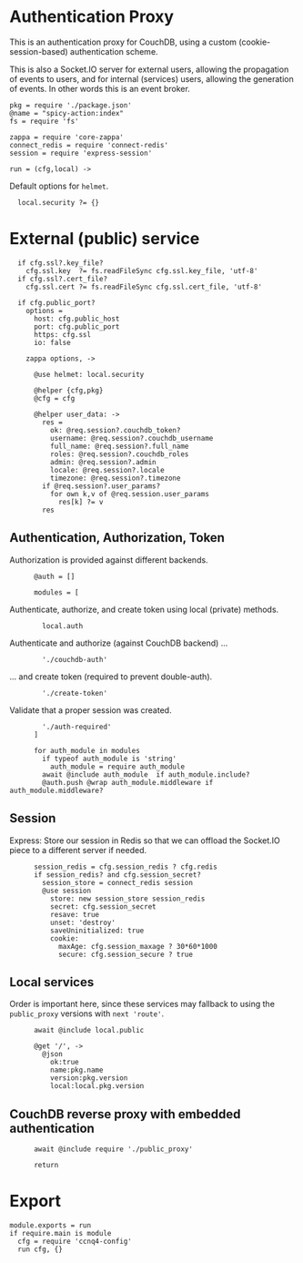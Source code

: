 Authentication Proxy
====================

This is an authentication proxy for CouchDB, using a custom (cookie-session-based) authentication scheme.

This is also a Socket.IO server for external users, allowing the propagation of events to users, and for internal (services) users, allowing the generation of events. In other words this is an event broker.

    pkg = require './package.json'
    @name = "spicy-action:index"
    fs = require 'fs'

    zappa = require 'core-zappa'
    connect_redis = require 'connect-redis'
    session = require 'express-session'

    run = (cfg,local) ->

Default options for `helmet`.

      local.security ?= {}

External (public) service
=========================

      if cfg.ssl?.key_file?
        cfg.ssl.key  ?= fs.readFileSync cfg.ssl.key_file, 'utf-8'
      if cfg.ssl?.cert_file?
        cfg.ssl.cert ?= fs.readFileSync cfg.ssl.cert_file, 'utf-8'

      if cfg.public_port?
        options =
          host: cfg.public_host
          port: cfg.public_port
          https: cfg.ssl
          io: false

        zappa options, ->

          @use helmet: local.security

          @helper {cfg,pkg}
          @cfg = cfg

          @helper user_data: ->
            res =
              ok: @req.session?.couchdb_token?
              username: @req.session?.couchdb_username
              full_name: @req.session?.full_name
              roles: @req.session?.couchdb_roles
              admin: @req.session?.admin
              locale: @req.session?.locale
              timezone: @req.session?.timezone
            if @req.session?.user_params?
              for own k,v of @req.session.user_params
                res[k] ?= v
            res

Authentication, Authorization, Token
------------------------------------

Authorization is provided against different backends.

          @auth = []

          modules = [

Authenticate, authorize, and create token using local (private) methods.

            local.auth

Authenticate and authorize (against CouchDB backend) ...

            './couchdb-auth'

... and create token (required to prevent double-auth).

            './create-token'

Validate that a proper session was created.

            './auth-required'
          ]

          for auth_module in modules
            if typeof auth_module is 'string'
              auth_module = require auth_module
            await @include auth_module  if auth_module.include?
            @auth.push @wrap auth_module.middleware if auth_module.middleware?

Session
-------

Express: Store our session in Redis so that we can offload the Socket.IO piece to a different server if needed.

          session_redis = cfg.session_redis ? cfg.redis
          if session_redis? and cfg.session_secret?
            session_store = connect_redis session
            @use session
              store: new session_store session_redis
              secret: cfg.session_secret
              resave: true
              unset: 'destroy'
              saveUninitialized: true
              cookie:
                maxAge: cfg.session_maxage ? 30*60*1000
                secure: cfg.session_secure ? true

Local services
--------------

Order is important here, since these services may fallback to using the `public_proxy` versions with `next 'route'`.

          await @include local.public

          @get '/', ->
            @json
              ok:true
              name:pkg.name
              version:pkg.version
              local:local.pkg.version

CouchDB reverse proxy with embedded authentication
--------------------------------------------------

          await @include require './public_proxy'

          return


Export
======

    module.exports = run
    if require.main is module
      cfg = require 'ccnq4-config'
      run cfg, {}

